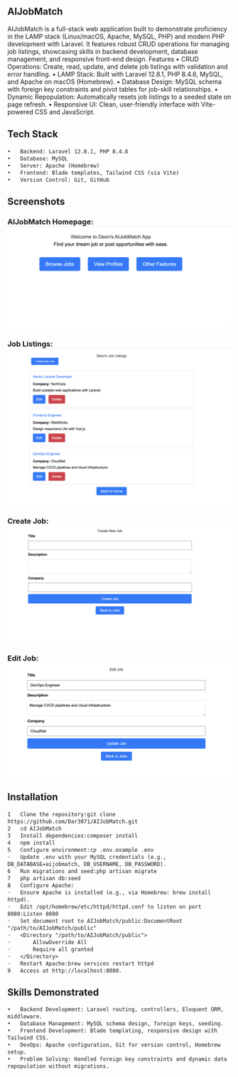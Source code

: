 ## AIJobMatch
AIJobMatch is a full-stack web application built to demonstrate proficiency in the LAMP stack (Linux/macOS, Apache, MySQL, PHP) and modern PHP development with Laravel. It features robust CRUD operations for managing job listings, showcasing skills in backend development, database management, and responsive front-end design.
Features
	•	CRUD Operations: Create, read, update, and delete job listings with validation and error handling.
	•	LAMP Stack: Built with Laravel 12.8.1, PHP 8.4.6, MySQL, and Apache on macOS (Homebrew).
	•	Database Design: MySQL schema with foreign key constraints and pivot tables for job-skill relationships.
	•	Dynamic Repopulation: Automatically resets job listings to a seeded state on page refresh.
	•	Responsive UI: Clean, user-friendly interface with Vite-powered CSS and JavaScript.
## Tech Stack
	•	Backend: Laravel 12.8.1, PHP 8.4.6
	•	Database: MySQL
	•	Server: Apache (Homebrew)
	•	Frontend: Blade templates, Tailwind CSS (via Vite)
	•	Version Control: Git, GitHub
## Screenshots

### AIJobMatch Homepage: ![View Screenshot](screenshots/jobs_main.png)

### Job Listings: ![View Screenshot](screenshots/jobs_index.png)



### Create Job: ![View Screenshot](screenshots/jobs_create.png)



### Edit Job: ![View Screenshot](screenshots/jobs_edit.png)

## Installation
	1	Clone the repository:git clone https://github.com/Dar3071/AIJobMatch.git
	2	cd AIJobMatch
	3	Install dependencies:composer install
	4	npm install
	5	Configure environment:cp .env.example .env
	◦	Update .env with your MySQL credentials (e.g., DB_DATABASE=aijobmatch, DB_USERNAME, DB_PASSWORD).
	6	Run migrations and seed:php artisan migrate
	7	php artisan db:seed
	8	Configure Apache:
	◦	Ensure Apache is installed (e.g., via Homebrew: brew install httpd).
	◦	Edit /opt/homebrew/etc/httpd/httpd.conf to listen on port 8080:Listen 8080
	◦	Set document root to AIJobMatch/public:DocumentRoot "/path/to/AIJobMatch/public"
	◦	<Directory "/path/to/AIJobMatch/public">
	◦	    AllowOverride All
	◦	    Require all granted
	◦	</Directory>
	◦	Restart Apache:brew services restart httpd
	9	Access at http://localhost:8080.
## Skills Demonstrated
	•	Backend Development: Laravel routing, controllers, Eloquent ORM, middleware.
	•	Database Management: MySQL schema design, foreign keys, seeding.
	•	Frontend Development: Blade templating, responsive design with Tailwind CSS.
	•	DevOps: Apache configuration, Git for version control, Homebrew setup.
	•	Problem Solving: Handled foreign key constraints and dynamic data repopulation without migrations.